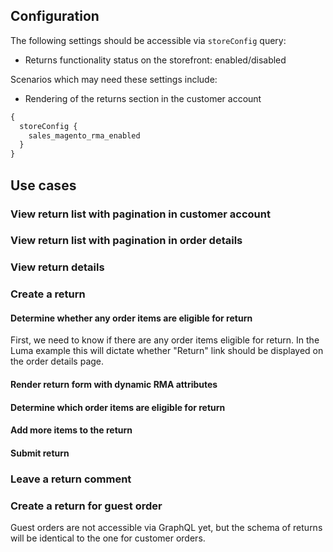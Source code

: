 ## Configuration 

The following settings should be accessible via `storeConfig` query:
- Returns functionality status on the storefront: enabled/disabled

Scenarios which may need these settings include:
- Rendering of the returns section in the customer account

```graphql
{
  storeConfig {
    sales_magento_rma_enabled
  }
}
```

## Use cases

### View return list with pagination in customer account

### View return list with pagination in order details

### View return details

### Create a return

#### Determine whether any order items are eligible for return

First, we need to know if there are any order items eligible for return. In the Luma example this will dictate whether "Return" link should be displayed on the order details page.

#### Render return form with dynamic RMA attributes

#### Determine which order items are eligible for return

#### Add more items to the return

#### Submit return

### Leave a return comment

### Create a return for guest order

Guest orders are not accessible via GraphQL yet, but the schema of returns will be identical to the one for customer orders.
